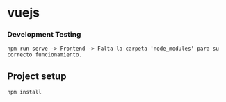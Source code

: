 # vuejs


### Development Testing
```
npm run serve -> Frontend -> Falta la carpeta 'node_modules' para su correcto funcionamiento.
```

## Project setup
```
npm install
```



